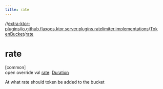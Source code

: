 ```yaml
---
title: rate
---
```

//[extra-ktor-plugins](../../../index.md)/[io.github.flaxoos.ktor.server.plugins.ratelimiter.implementations](../index.md)/[TokenBucket](index.md)/[rate](rate.md)



# rate



[common]\
open override val [rate](rate.md): [Duration](https://kotlinlang.org/api/latest/jvm/stdlib/kotlin.time/-duration/index.md)



At what rate should token be added to the bucket




